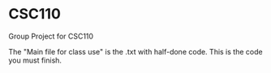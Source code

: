 # CSC110
Group Project for CSC110

The "Main file for class use" is the .txt with half-done code. This is the code you must finish.
